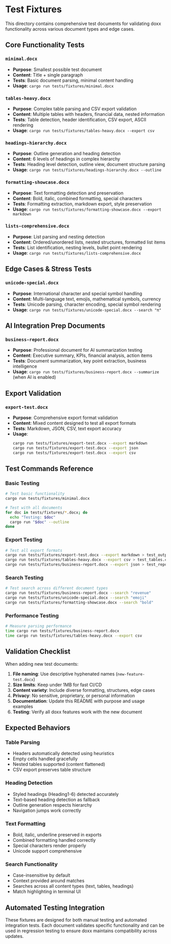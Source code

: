 # Test Fixtures

This directory contains comprehensive test documents for validating doxx functionality across various document types and edge cases.

## Core Functionality Tests

### `minimal.docx`
- **Purpose**: Smallest possible test document
- **Content**: Title + single paragraph
- **Tests**: Basic document parsing, minimal content handling
- **Usage**: `cargo run tests/fixtures/minimal.docx`

### `tables-heavy.docx`
- **Purpose**: Complex table parsing and CSV export validation
- **Content**: Multiple tables with headers, financial data, nested information
- **Tests**: Table detection, header identification, CSV export, ASCII rendering
- **Usage**: `cargo run tests/fixtures/tables-heavy.docx --export csv`

### `headings-hierarchy.docx`
- **Purpose**: Outline generation and heading detection
- **Content**: 6 levels of headings in complex hierarchy
- **Tests**: Heading level detection, outline view, document structure parsing
- **Usage**: `cargo run tests/fixtures/headings-hierarchy.docx --outline`

### `formatting-showcase.docx`
- **Purpose**: Text formatting detection and preservation
- **Content**: Bold, italic, combined formatting, special characters
- **Tests**: Formatting extraction, markdown export, style preservation
- **Usage**: `cargo run tests/fixtures/formatting-showcase.docx --export markdown`

### `lists-comprehensive.docx`
- **Purpose**: List parsing and nesting detection
- **Content**: Ordered/unordered lists, nested structures, formatted list items
- **Tests**: List identification, nesting levels, bullet point rendering
- **Usage**: `cargo run tests/fixtures/lists-comprehensive.docx`

## Edge Cases & Stress Tests

### `unicode-special.docx`
- **Purpose**: International character and special symbol handling
- **Content**: Multi-language text, emojis, mathematical symbols, currency
- **Tests**: Unicode parsing, character encoding, special symbol rendering
- **Usage**: `cargo run tests/fixtures/unicode-special.docx --search "π"`

## AI Integration Prep Documents

### `business-report.docx`
- **Purpose**: Professional document for AI summarization testing
- **Content**: Executive summary, KPIs, financial analysis, action items
- **Tests**: Document summarization, key point extraction, business intelligence
- **Usage**: `cargo run tests/fixtures/business-report.docx --summarize` (when AI is enabled)


## Export Validation

### `export-test.docx`
- **Purpose**: Comprehensive export format validation
- **Content**: Mixed content designed to test all export formats
- **Tests**: Markdown, JSON, CSV, text export accuracy
- **Usage**: 
  ```bash
  cargo run tests/fixtures/export-test.docx --export markdown
  cargo run tests/fixtures/export-test.docx --export json
  cargo run tests/fixtures/export-test.docx --export csv
  ```

## Test Commands Reference

### Basic Testing
```bash
# Test basic functionality
cargo run tests/fixtures/minimal.docx

# Test with all documents
for doc in tests/fixtures/*.docx; do
  echo "Testing: $doc"
  cargo run "$doc" --outline
done
```

### Export Testing
```bash
# Test all export formats
cargo run tests/fixtures/export-test.docx --export markdown > test_output.md
cargo run tests/fixtures/tables-heavy.docx --export csv > test_tables.csv
cargo run tests/fixtures/business-report.docx --export json > test_report.json
```

### Search Testing
```bash
# Test search across different document types
cargo run tests/fixtures/business-report.docx --search "revenue"
cargo run tests/fixtures/unicode-special.docx --search "emoji"
cargo run tests/fixtures/formatting-showcase.docx --search "bold"
```

### Performance Testing
```bash
# Measure parsing performance
time cargo run tests/fixtures/business-report.docx
time cargo run tests/fixtures/tables-heavy.docx --export csv
```

## Validation Checklist

When adding new test documents:

1. **File naming**: Use descriptive hyphenated names (`new-feature-test.docx`)
2. **Size limits**: Keep under 1MB for fast CI/CD
3. **Content variety**: Include diverse formatting, structures, edge cases
4. **Privacy**: No sensitive, proprietary, or personal information
5. **Documentation**: Update this README with purpose and usage examples
6. **Testing**: Verify all doxx features work with the new document

## Expected Behaviors

### Table Parsing
- Headers automatically detected using heuristics
- Empty cells handled gracefully
- Nested tables supported (content flattened)
- CSV export preserves table structure

### Heading Detection
- Styled headings (Heading1-6) detected accurately
- Text-based heading detection as fallback
- Outline generation respects hierarchy
- Navigation jumps work correctly

### Text Formatting
- Bold, italic, underline preserved in exports
- Combined formatting handled correctly
- Special characters render properly
- Unicode support comprehensive

### Search Functionality
- Case-insensitive by default
- Context provided around matches
- Searches across all content types (text, tables, headings)
- Match highlighting in terminal UI

## Automated Testing Integration

These fixtures are designed for both manual testing and automated integration tests. Each document validates specific functionality and can be used in regression testing to ensure doxx maintains compatibility across updates.